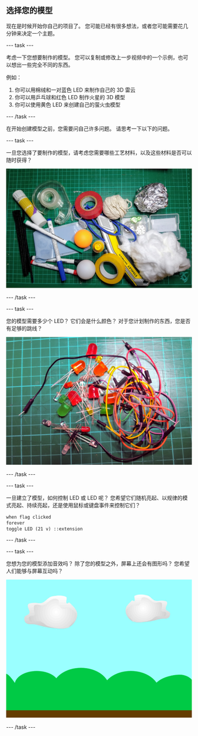 ## 选择您的模型

现在是时候开始你自己的项目了。 您可能已经有很多想法，或者您可能需要花几分钟来决定一个主题。

\--- task ---

考虑一下您想要制作的模型。 您可以复制或修改上一步视频中的一个示例，也可以想出一些完全不同的东西。

例如：

1. 你可以用棉绒和一对蓝色 LED 来制作自己的 3D 雷云
2. 你可以用乒乓球和红色 LED 制作火星的 3D 模型
3. 你可以使用黄色 LED 来创建自己的萤火虫模型

\--- /task ---

在开始创建模型之前，您需要问自己许多问题。 请思考一下以下的问题。

\--- task ---

一旦您选择了要制作的模型，请考虑您需要哪些工艺材料，以及这些材料是否可以随时获得？

![各种工艺材料排列在切割板上。](images/craft.jpg)

\--- /task ---

\--- task ---

您的模型需要多少个 LED？ 它们会是什么颜色？ 对于您计划制作的东西，您是否有足够的跳线？

![各种尺寸和颜色的 LED 以及一堆乱七八糟的跳线。](images/led-jumper.jpg)

\--- /task ---

\--- task ---

一旦建立了模型，如何控制 LED 或 LED 呢？ 您希望它们随机亮起、以规律的模式亮起、持续亮起，还是使用鼠标或键盘事件来控制它们？

```blocks3
when flag clicked
forever
toggle LED (21 v) ::extension
```

\--- /task ---

\--- task ---

您想为您的模型添加音效吗？ 除了您的模型之外，屏幕上还会有图形吗？ 您希望人们能够与屏幕互动吗？

![Scratch 舞台上显示了云、树和地面。](images/cloudy_sky.png)

\--- /task ---
